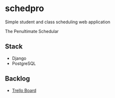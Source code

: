 # schedpro
Simple student and class scheduling web application



The Penultimate Schedular 

## Stack

* Django
* PostgreSQL

## Backlog

* [Trello Board](https://trello.com/b/D6yXfviT/schedpro-kanban)
